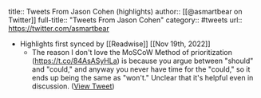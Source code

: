 title:: Tweets From Jason Cohen (highlights)
author:: [[@asmartbear on Twitter]]
full-title:: "Tweets From Jason Cohen"
category:: #tweets
url:: https://twitter.com/asmartbear

- Highlights first synced by [[Readwise]] [[Nov 19th, 2022]]
	- The reason I don't love the MoSCoW Method of prioritization (https://t.co/84AsASyHLa) is because you argue between "should" and "could," and anyway you never have time for the "could," so it ends up being the same as "won't."  Unclear that it's helpful even in discussion. ([View Tweet](https://twitter.com/asmartbear/status/1545785383853740032))